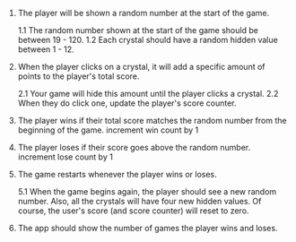 
<!-- Create function to generate ramdom number, and assign each crystal a value -->
1. The player will be shown a random number at the start of the game.

    1.1 The random number shown at the start of the game should be between 19 - 120.
    1.2 Each crystal should have a random hidden value between 1 - 12.


<!-- generate score when player click on crystals-->
2. When the player clicks on a crystal, it will add a specific amount of points to the player's total score.

    2.1 Your game will hide this amount until the player clicks a crystal.
    2.2 When they do click one, update the player's score counter.


<!-- calculate player's score, determine if player score is "=", ">" than the given number-->
3. The player wins if their total score matches the random number from the beginning of the game.
    increment win count by 1
4. The player loses if their score goes above the random number.
        increment lose count by 1
5. The game restarts whenever the player wins or loses.

    5.1 When the game begins again, the player should see a new random number. Also, all the crystals will have four new hidden values. Of course, the user's score (and score counter) will reset to zero.




6. The app should show the number of games the player wins and loses.
